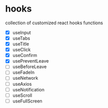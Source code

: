 # hooks

collection of customized react hooks functions

- [x] useInput
- [x] useTabs
- [x] useTitle
- [x] useClick
- [x] useConfirm
- [x] usePreventLeave
- [ ] useBeforeLeave
- [ ] useFadeIn
- [ ] useNetwork
- [ ] useAxios
- [ ] useNotification
- [ ] useScroll
- [ ] useFullScreen
